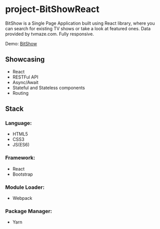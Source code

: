 # project-BitShowReact

BitShow is a Single Page Application built using React library, where you can search for existing TV shows or take a look at featured ones. Data provided by tvmaze.com. Fully responsive.

Demo: [BitShow](https://dalideli.github.io/project-BitShowReact/)

## Showcasing
- React
- RESTFul API
- Async/Await
- Stateful and Stateless components
- Routing

## Stack

### Language: 
- HTML5
- CSS3
- JS(ES6) 

### Framework: 
- React 
- Bootstrap 

### Module Loader: 
- Webpack 

### Package Manager: 
- Yarn